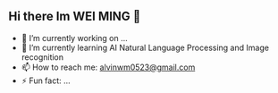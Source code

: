 ## Hi there Im WEI MING 👋

- 🔭 I’m currently working on ...
- 🌱 I’m currently learning AI Natural Language Processing and Image recognition
- 📫 How to reach me: alvinwm0523@gmail.com
- ⚡ Fun fact: ...

